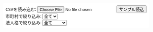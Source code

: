 <!DOCTYPE html>
<html lang="ja">
<head>
  <meta charset="utf-8" />
  <meta name="viewport" content="width=device-width, initial-scale=1" />
  <title>埼玉 会社マップ | CSV→地図表示・最短ルート・メモ共有</title>
  <link rel="preconnect" href="https://unpkg.com">
  <link rel="stylesheet" href="https://unpkg.com/leaflet@1.9.4/dist/leaflet.css" />
  <link rel="stylesheet" href="https://unpkg.com/leaflet.markercluster@1.5.3/dist/MarkerCluster.css" />
  <link rel="stylesheet" href="https://unpkg.com/leaflet.markercluster@1.5.3/dist/MarkerCluster.Default.css" />
  <style>
    body { margin:0; font-family: system-ui, sans-serif; }
    #map { height: 100vh; }
    #controls { position: absolute; top: 10px; left: 10px; z-index: 1000; background: white; padding: 8px; border-radius: 6px; }
  </style>
</head>
<body>
  <div id="controls">
    <div>
      <label>CSVを読み込む: <input type="file" id="file" accept=".csv,text/csv" /></label>
      <button id="btnDemo">サンプル読込</button>
    </div>
    <div>
      <label>市町村で絞り込み: <select id="cityFilter"><option value="">全て</option></select></label>
    </div>
    <div>
      <label>法人格で絞り込み:
        <select id="typeFilter">
          <option value="">全て</option>
          <option value="株式会社">株式会社</option>
          <option value="有限会社">有限会社</option>
          <option value="NPO法人">NPO法人</option>
          <option value="その他">その他</option>
        </select>
      </label>
    </div>
  </div>

  <div id="map"></div>

  <script src="https://unpkg.com/papaparse@5.4.1/papaparse.min.js"></script>
  <script src="https://unpkg.com/leaflet@1.9.4/dist/leaflet.js"></script>
  <script src="https://unpkg.com/leaflet.markercluster@1.5.3/dist/leaflet.markercluster.js"></script>
  <script>
    const map = L.map('map').setView([36.1473, 139.3889], 10);
    L.tileLayer('https://{s}.tile.openstreetmap.org/{z}/{x}/{y}.png', {
      maxZoom: 20,
      attribution: '&copy; OpenStreetMap contributors'
    }).addTo(map);

    const markers = L.markerClusterGroup();
    map.addLayer(markers);

    let rows = [];

    function plotRows(){
      markers.clearLayers();
      const city = document.getElementById('cityFilter').value;
      const type = document.getElementById('typeFilter').value;
      const filtered = rows.filter(r => {
        if(city && r.city !== city) return false;
        if(type && r.type !== type) return false;
        return true;
      });
      filtered.forEach(r => {
        if(r._geo){
          const marker = L.marker([r._geo.lat, r._geo.lon])
            .bindPopup(`<b>${r.name}</b><br>${r.address}<br>No.${r.company_number}<br>${r.type}`);
          markers.addLayer(marker);
        }
      });
      if(filtered.length){
        const pts = filtered.filter(r=>r._geo).map(r=>[r._geo.lat, r._geo.lon]);
        if(pts.length) map.fitBounds(pts);
      }
    }

    async function geocodeOne(address){
      if(!address) return null;
      const url = `https://nominatim.openstreetmap.org/search?q=${encodeURIComponent(address)}&format=jsonv2&countrycodes=jp`;
      const res = await fetch(url, { headers: { 'Accept-Language':'ja' }});
      const js = await res.json();
      const best = js[0];
      if(best){
        return { lat:+best.lat, lon:+best.lon };
      }
      return null;
    }

    async function processRows(items){
      for(const r of items){
        r._geo = await geocodeOne(r.address);
        await new Promise(res=>setTimeout(res,800)); // API負荷軽減
      }
      renderCityOptions();
      plotRows();
    }

    function renderCityOptions(){
      const cityFilter = document.getElementById('cityFilter');
      const cities = Array.from(new Set(rows.map(r=>r.city).filter(Boolean))).sort();
      cityFilter.innerHTML = '<option value=\"\">全て</option>' + cities.map(c=>`<option>${c}</option>`).join('');
    }

    function loadCSVText(text){
      Papa.parse(text, { header: true, skipEmptyLines: true, complete: async (res) => {
        rows = res.data.map((r, i) => {
          const name = (r.name || r['会社名'] || '').trim();
          let type = 'その他';
          if(name.includes('株式会社')) type = '株式会社';
          else if(name.includes('有限会社')) type = '有限会社';
          else if(name.includes('NPO法人')) type = 'NPO法人';
          return {
            id: i+1,
            name,
            address: (
              r.address ||
              ((r['県名']||'') + (r['市町村']||'') + (r['番地']||''))
            ).trim(),
            city: (r['市町村']||'').trim(),
            company_number: (r.company_number || r['会社番号'] || '').trim(),
            type
          };
        });
        await processRows(rows);
      }});
    }

    document.getElementById('file').addEventListener('change', async (e) => {
      const file = e.target.files[0];
      if(!file) return;
      const text = await file.text();
      loadCSVText(text);
    });

    document.getElementById('btnDemo').addEventListener('click', () => {
      const demo = `company_number,name,県名,市町村,番地
000000000001,株式会社サンプル製作所,埼玉県,熊谷市,本石2-135
000000000002,NPO法人テスト商事,埼玉県,鴻巣市,本町1-2-3
000000000003,有限会社北埼玉工業,埼玉県,行田市,栄町2-2`;
      loadCSVText(demo);
    });

    document.getElementById('cityFilter').addEventListener('change', plotRows);
    document.getElementById('typeFilter').addEventListener('change', plotRows);
  </script>
</body>
</html>
